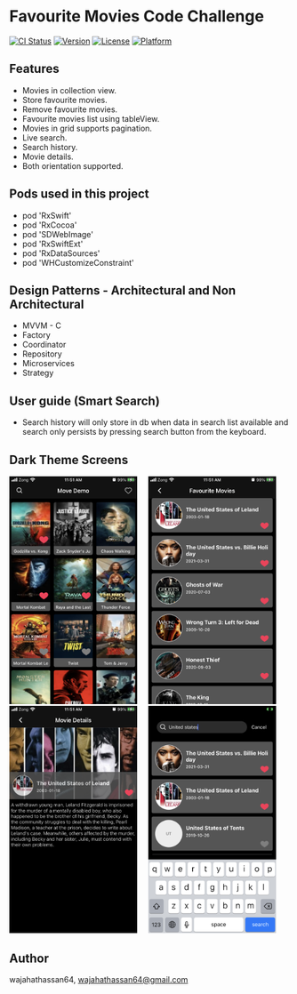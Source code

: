 # Favourite Movies Code Challenge

[![CI Status](https://img.shields.io/travis/wajahathassan64/WHCustomizeConstraint.svg?style=flat)](https://travis-ci.org/wajahathassan64/WHCustomizeConstraint)
[![Version](https://img.shields.io/cocoapods/v/WHCustomizeConstraint.svg?style=flat)](https://cocoapods.org/pods/WHCustomizeConstraint)
[![License](https://img.shields.io/cocoapods/l/WHCustomizeConstraint.svg?style=flat)](https://cocoapods.org/pods/WHCustomizeConstraint)
[![Platform](https://img.shields.io/cocoapods/p/WHCustomizeConstraint.svg?style=flat)](https://cocoapods.org/pods/WHCustomizeConstraint)


## Features
<ul>
<li>Movies in collection view.</li>
<li>Store favourite movies.</li>
<li>Remove favourite movies.</li>
<li>Favourite movies list using tableView.</li>
<li>Movies in grid supports pagination.</li>
<li>Live search.</li>
<li>Search history.</li>
<li>Movie details.</li>
 <li>Both orientation supported.</li>
</ul>

## Pods used in this project

<ul>
<li>pod 'RxSwift'</li>
<li>pod 'RxCocoa'</li>
<li>pod 'SDWebImage'</li>
<li>pod 'RxSwiftExt'</li>
<li>pod 'RxDataSources'</li>
<li> pod 'WHCustomizeConstraint'</li>
</ul>

## Design Patterns - Architectural and Non Architectural

<ul>
<li>MVVM - C</li>
<li>Factory</li>
<li>Coordinator</li>
<li>Repository</li>
<li>Microservices</li>
<li>Strategy</li>
</ul>

## User guide (Smart Search)

<ul>
<li>Search history will only store in db when data in search list available and search only persists by pressing search button from the keyboard.</li>
</ul>

## Dark Theme Screens ##


<p align="left">
<img src="https://github.com/wajahathassan64/FavouriteMovies/blob/master/AssignmentMovieDemo/Images/IMG_9487.PNG" width="230" title="
">&nbsp;&nbsp;&nbsp;&nbsp;&nbsp;<img src="https://github.com/wajahathassan64/FavouriteMovies/blob/master/AssignmentMovieDemo/Images/IMG_9489.PNG" width="230" title="Artist Albums">&nbsp;&nbsp;&nbsp;&nbsp;&nbsp;<img src="https://github.com/wajahathassan64/FavouriteMovies/blob/master/AssignmentMovieDemo/Images/IMG_9490.PNG" width="230" title="Album detail">&nbsp;&nbsp;&nbsp;&nbsp;&nbsp;<img src="https://github.com/wajahathassan64/FavouriteMovies/blob/master/AssignmentMovieDemo/Images/IMG_9492.PNG"  width="230"></p>

## Author

wajahathassan64, wajahathassan64@gmail.com
